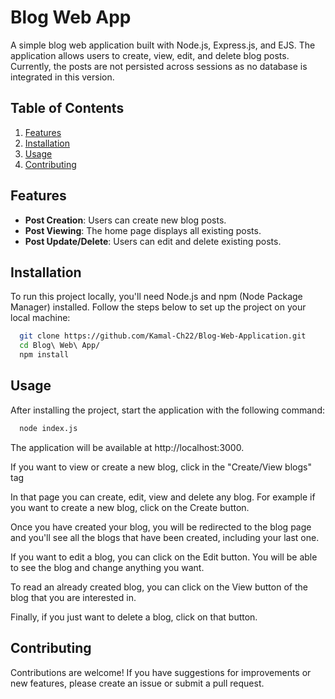 # Blog Web App

A simple blog web application built with Node.js, Express.js, and EJS. The application allows users to create, view, edit, and delete blog posts. Currently, the posts are not persisted across sessions as no database is integrated in this version.



## Table of Contents

1. [Features](#features)
2. [Installation](#installation)
3. [Usage](#usage)
4. [Contributing](#contributing)

## Features
- **Post Creation**: Users can create new blog posts.
- **Post Viewing**: The home page displays all existing posts.
- **Post Update/Delete**: Users can edit and delete existing posts.
## Installation

To run this project locally, you'll need Node.js and npm (Node Package Manager) installed. Follow the steps below to set up the project on your local machine:

```bash
  git clone https://github.com/Kamal-Ch22/Blog-Web-Application.git
  cd Blog\ Web\ App/
  npm install 
```
    
## Usage
After installing the project, start the application with the following command:

```bash
  node index.js
```

The application will be available at http://localhost:3000.

If you want to view or create a new blog, click in the "Create/View blogs" tag

In that page you can create, edit, view and delete any blog.
For example if you want to create a new blog, click on the Create button.

Once you have created your blog, you will be redirected to the blog page and you'll see all the blogs that have been created, including your last one.

If you want to edit a blog, you can click on the Edit button. You will be able to see the blog and change anything you want.

To read an already created blog, you can click on the View button of the blog that you are interested in.

Finally, if you just want to delete a blog, click on that button.

## Contributing
Contributions are welcome! If you have suggestions for improvements or new features, please create an issue or submit a pull request. 
